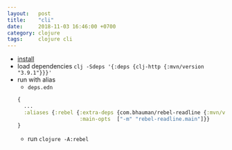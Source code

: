 ```yaml
---
layout:   post
title:    "cli"
date:     2018-11-03 16:46:00 +0700
category: clojure
tags:     clojure cli
---
```


- [install](https://clojure.org/guides/getting_started#_clojure_installer_and_cli_tools)
- load dependencies `clj -Sdeps '{:deps {clj-http {:mvn/version "3.9.1"}}}'`
- run with alias
  + `deps.edn`
  ```clj
  {
    ...
    :aliases {:rebel {:extra-deps {com.bhauman/rebel-readline {:mvn/version "0.1.4"}}
                      :main-opts  ["-m" "rebel-readline.main"]}}
  }
  ```
  + run `clojure -A:rebel`
